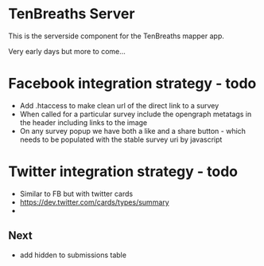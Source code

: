 TenBreaths Server
=================

This is the serverside component for the TenBreaths mapper app.

Very early days but more to come...

Facebook integration strategy - todo
=============================

* Add .htaccess to make clean url of the direct link to a survey
* When called for a particular survey include the opengraph metatags in the header including links to the image
* On any survey popup we have both a like and a share button - which needs to be populated with the stable survey uri by javascript

Twitter integration strategy - todo
============================


* Similar to FB but with twitter cards
* https://dev.twitter.com/cards/types/summary
* 

## Next

* add hidden to submissions table
